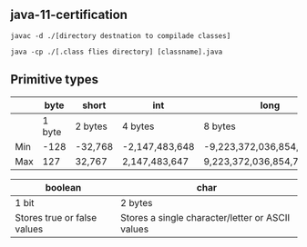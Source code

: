 ## java-11-certification

```
javac -d ./[directory destnation to compilade classes]

java -cp ./[.class flies directory] [classname].java
```

## Primitive types

|     | byte   | short   | int            |long                        | float         | double                   |
|-----|--------|---------|----------------|----------------------------|---------------|--------------------------|
|     | 1 byte | 2 bytes | 4 bytes        | 8 bytes                    | 4 bytes       | 8 bytes                  |
| Min | -128   | -32,768 | -2,147,483,648 | -9,223,372,036,854,775,808 | 1.4E-45       | 4.9E-324                 |
| Max | 127    | 32,767  | 2,147,483,647  | 9,223,372,036,854,775,807  | 3.4028235E+38 | 1.79769313348623157E+308 |


| boolean                     | char                                             |
|-----------------------------|--------------------------------------------------|
| 1 bit                       | 2 bytes                                          |
| Stores true or false values | Stores a single character/letter or ASCII values |

